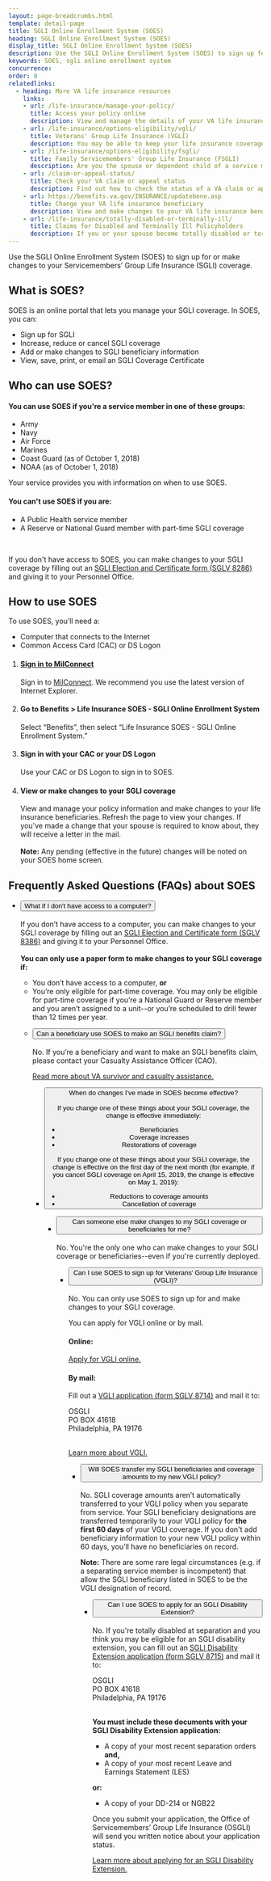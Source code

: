 ```yaml
---
layout: page-breadcrumbs.html
template: detail-page
title: SGLI Online Enrollment System (SOES)
heading: SGLI Online Enrollment System (SOES)
display_title: SGLI Online Enrollment System (SOES)
description: Use the SGLI Online Enrollment System (SOES) to sign up for, view, or make changes to your Servicemembers’ Group Life Insurance (SGLI) coverage.
keywords: SOES, sgli online enrollment system
concurrence: 
order: 8
relatedlinks:
  - heading: More VA life insurance resources
    links: 
    - url: /life-insurance/manage-your-policy/
      title: Access your policy online
      description: View and manage the details of your VA life insurance policy online. 
    - url: /life-insurance/options-eligibility/vgli/
      title: Veterans' Group Life Insurance (VGLI)
      description: You may be able to keep your life insurance coverage after you leave the military for as long as you             continue to pay the premiums. Find out if you qualify—and how to manage your coverage.
    - url: /life-insurance/options-eligibility/fsgli/
      title: Family Servicemembers' Group Life Insurance (FSGLI)
      description: Are you the spouse or dependent child of a service member who’s covered under Servicemembers’ Group Life         Insurance (SGLI)? If you are, you may qualify for FSGLI. 
    - url: /claim-or-appeal-status/
      title: Check your VA claim or appeal status
      description: Find out how to check the status of a VA claim or appeal online
    - url: https://benefits.va.gov/INSURANCE/updatebene.asp
      title: Change your VA life insurance beneficiary
      description: View and make changes to your VA life insurance beneficiary.
    - url: /life-insurance/totally-disabled-or-terminally-ill/
      title: Claims for Disabled and Terminally Ill Policyholders
      description: If you or your spouse become totally disabled or terminally ill, find out if you can get certain benefits.
---
```


<div class="va-introtext">


Use the SGLI Online Enrollment System (SOES) to sign up for or make changes to your Servicemembers’ Group Life Insurance (SGLI) coverage.

</div>


 
## What is SOES?
 
SOES is an online portal that lets you manage your SGLI coverage. In SOES, you can:
- Sign up for SGLI
- Increase, reduce or cancel SGLI coverage
- Add or make changes to SGLI beneficiary information
- View, save, print, or email an SGLI Coverage Certificate

## Who can use SOES?
 
#### You can use SOES if you're a service member in one of these groups:
- Army
- Navy
- Air Force
- Marines
- Coast Guard (as of October 1, 2018)
- NOAA (as of October 1, 2018)

Your service provides you with information on when to use SOES.

#### You can't use SOES if you are:
- A Public Health service member
- A Reserve or National Guard member with part-time SGLI coverage
<br>

If you don't have access to SOES, you can make changes to your SGLI coverage by filling out an [SGLI Election and Certificate form (SGLV 8286)](https://benefits.va.gov/INSURANCE/forms/SGLV_8286_ed2013-04.pdf) and giving it to your Personnel Office.


 
## How to use SOES
 
To use SOES, you’ll need a:
 
- Computer that connects to the Internet
- Common Access Card (CAC) or DS Logon

<ol class="process">
  <li class="process-step list-one"><h4><a href="http://www.dmdc.osd.mil/milconnect">Sign in to MilConnect</a></h4>
  Sign in to <a href="http://www.dmdc.osd.mil/milconnect">MilConnect</a>. We recommend you use the latest version of Internet Explorer.</li>
  <li class="process-step list-two"><h4>Go to Benefits > Life Insurance SOES - SGLI Online Enrollment System</h4> 
  Select “Benefits”, then select “Life Insurance SOES - SGLI Online Enrollment System.” </li>
  <li class="process-step list-three"><h4>Sign in with your CAC or your DS Logon</h4> 
  Use your CAC or DS Logon to sign in to SOES.</li>
    <li class="process-step list-four"><h4>View or make changes to your SGLI coverage</h4> 
 View and manage your policy information and make changes to your life insurance beneficiaries. Refresh the page to view your changes. If you've made a change that your spouse is required to know about, they will receive a letter in the mail.<br> <br>
      <b>Note:</b> Any pending (effective in the future) changes will be noted on your SOES home screen. </li>
</ol>

## Frequently Asked Questions (FAQs) about SOES

<ul class="usa-accordion" aria-multiselectable="true">
<li>
<button class="usa-button-unstyled usa-accordion-button" aria-controls="no-computer">What if I don't have access to a computer?
</button>
<div id="no-computer" class="usa-accordion-content">
<br>
If you don’t have access to a computer, you can make changes to your SGLI coverage by filling out an <a href="https://benefits.va.gov/INSURANCE/forms/SGLV_8286_ed2013-04.pdf">SGLI Election and Certificate form (SGLV 8386)</a> and giving it to your Personnel Office.
<br>
<br>
  <b>You can only use a paper form to make changes to your SGLI coverage if:</b> 

<ul>
  <li>You don’t have access to a computer, <b>or</b></li>
  <li>You’re only eligible for part-time coverage. You may only be eligible for part-time coverage if you’re a National Guard or Reserve member and you aren’t assigned to a unit--or you’re scheduled to drill fewer than 12 times per year.
</li>
</ul>  

</div>
</li>

<ul class="usa-accordion" aria-multiselectable="true">
<li>
<button class="usa-button-unstyled usa-accordion-button" aria-controls="beneficiary-claim">Can a beneficiary use SOES to make an SGLI benefits claim?
</button>
<div id="beneficiary-claim" class="usa-accordion-content">
<br>
No. If you’re a beneficiary and want to make an SGLI benefits claim, please contact your Casualty Assistance Officer (CAO).
<br>
  
<a href="https://www.benefits.va.gov/TAP/docs/mlc-survivor-casualty-assistance.pdf">Read more about VA survivor and casualty assistance.</a>


<ul class="usa-accordion" aria-multiselectable="true">
<li>
<button class="usa-button-unstyled usa-accordion-button" aria-controls="changes-effective">When do changes I’ve made in SOES become effective? 
<div id="changes-effective" class="usa-accordion-content">
<br>
If you change one of these things about your SGLI coverage, the change is effective immediately: 

<ul>
  <li>Beneficiaries</li>
  <li>Coverage increases</li>
  <li>Restorations of coverage</li>
</ul>  

If you change one of these things about your SGLI coverage, the change is effective on the first day of the next month (for example, if you cancel SGLI coverage on April 15, 2019, the change is effective on May 1, 2019): 

<ul>
  <li>Reductions to coverage amounts</li>
  <li>Cancellation of coverage </li>
</ul>  


</div>
</li>
<ul class="usa-accordion" aria-multiselectable="true">
<li>
<button class="usa-button-unstyled usa-accordion-button" aria-controls="deployed">Can someone else make changes to my SGLI coverage or beneficiaries for me?
</button>
<div id="deployed" class="usa-accordion-content">
<br>
No. You're the only one who can make changes to your SGLI coverage or beneficiaries--even if you're currently deployed.

</div>
</li>

<ul class="usa-accordion" aria-multiselectable="true">
<li>
<button class="usa-button-unstyled usa-accordion-button" aria-controls="vgli">Can I use SOES to sign up for Veterans’ Group Life Insurance (VGLI)?
</button>
<div id="vgli" class="usa-accordion-content">
<br>
No. You can only use SOES to sign up for and make changes to your SGLI coverage. 
 
You can apply for VGLI online or by mail.
 
#### Online: 
<a href="https://ssologin.prudential.com/app/giosgli/Login.fcc?TYPE=33554433&REALMOID=06-000eb2bc-e833-1efc-9d9b-348e307ff004&GUID=&SMAUTHREASON=0&METHOD=GET&SMAGENTNAME=giosgli&TARGET=-SM-HTTPS%3a%2f%2fgiosgli%2eprudential%2ecom%2fosgli%2fController%2flogin%3faction%3dreturn">Apply for VGLI online.</a>

#### By mail:

Fill out a <a href="https://www.benefits.va.gov/INSURANCE/forms/SGLV_8714_ed2014-07.pdf">VGLI application (form SGLV 8714)</a> and mail it to:
  
  <p class="va-address-block">
OSGLI<br>
PO BOX 41618<br>
Philadelphia, PA 19176<br>
</p>
<br> 
<a href="https://www.va.gov/life-insurance/options-eligibility/vgli/">Learn more about VGLI.</a>


</div>
</li>

<ul class="usa-accordion" aria-multiselectable="true">
<li>
<button class="usa-button-unstyled usa-accordion-button" aria-controls="transfer">Will SOES transfer my SGLI beneficiaries and coverage amounts to my new VGLI policy?
</button>
<div id="transfer" class="usa-accordion-content">
<br>
No. SGLI coverage amounts aren’t automatically transferred to your VGLI policy when you separate from service. Your SGLI beneficiary designations are transferred temporarily to your VGLI policy for <b>the first 60 days</b> of your VGLI coverage. If you don't add beneficiary information to your new VGLI policy within 60 days, you'll have no beneficiaries on record. 
 
<b>Note:</b> There are some rare legal circumstances (e.g. if a separating service member is incompetent) that allow the SGLI beneficiary listed in SOES to be the VGLI designation of record.

</div>
</li>

</li>
<ul class="usa-accordion" aria-multiselectable="true">
<li>
<button class="usa-button-unstyled usa-accordion-button" aria-controls="sgli-extension">Can I use SOES to apply for an SGLI Disability Extension?
</button>
<div id="sgli-extension" class="usa-accordion-content">
<br>
No. If you're totally disabled at separation and you think you may be eligible for an SGLI disability extension, you can fill out an <a href="https://www.benefits.va.gov/INSURANCE/forms/SGLV_8715_ed2017-09.pdf">SGLI Disability Extension application (form SGLV 8715)</a> and mail it to: 

  <p class="va-address-block">
OSGLI<br>
PO BOX 41618<br>
Philadelphia, PA 19176<br>
</p>
<br>
<b>You must include these documents with your SGLI Disability Extension application:</b> 

<ul>
  <li>A copy of your most recent separation orders <b>and,</b></li>
  <li>A copy of your most recent Leave and Earnings Statement (LES)</li>
</ul> 

<b>or:</b> 

<ul>
  <li>A copy of your DD-214 or NGB22</li>
</ul> 

Once you submit your application, the Office of Servicemembers’ Group Life Insurance (OSGLI) will send you written notice about your application status.


<a href="https://www.benefits.va.gov/insurance/sglidisabled.asp">Learn more about applying for an SGLI Disability Extension.</a>


</div>
</li>





